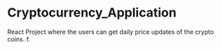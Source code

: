 # Cryptocurrency_Application
React Project where the users can get daily price updates of the crypto coins.
 f.  
